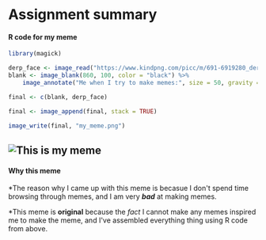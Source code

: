 # Assignment summary
#### R code for my meme

```R
library(magick)

derp_face <- image_read("https://www.kindpng.com/picc/m/691-6919280_derp-face-png-clipart-transparent-png.png")
blank <- image_blank(860, 100, color = "black") %>% 
    image_annotate("Me when I try to make memes:", size = 50, gravity = "south", color = "white")

final <- c(blank, derp_face)

final <- image_append(final, stack = TRUE)

image_write(final, "my_meme.png")
```

![This is my meme](https://raw.githubusercontent.com/Holy-mizu/stats220/main/my_meme.png)
--------------------------

#### Why this meme

*The reason why I came up with this meme is becasue I don't spend time browsing through memes, and I am very ***bad*** at making memes.

*This meme is **original** because the _fact_ I cannot make any memes inspired me to make the meme, and I've assembled everything thing using R code from above.

